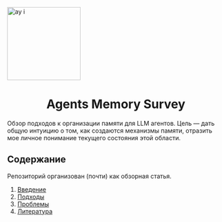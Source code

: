 <img align="center" src="./src/pics/logo.png" width="170" alt="ay i">

<h1 align="center">
Agents Memory Survey
</h1>

Обзор подходов к организации памяти для LLM агентов. Цель — дать общую интуицию о том, как создаются механизмы памяти, отразить мое личное понимание текущего состояния этой области.

## Содержание

Репозиторий организован (почти) как обзорная статья.

1. [Введение](./src/intro.md)
2. [Подходы](./src/approaches.md)
3. [Проблемы](./src/problems.md)
4. [Литература](./src/literature.md)